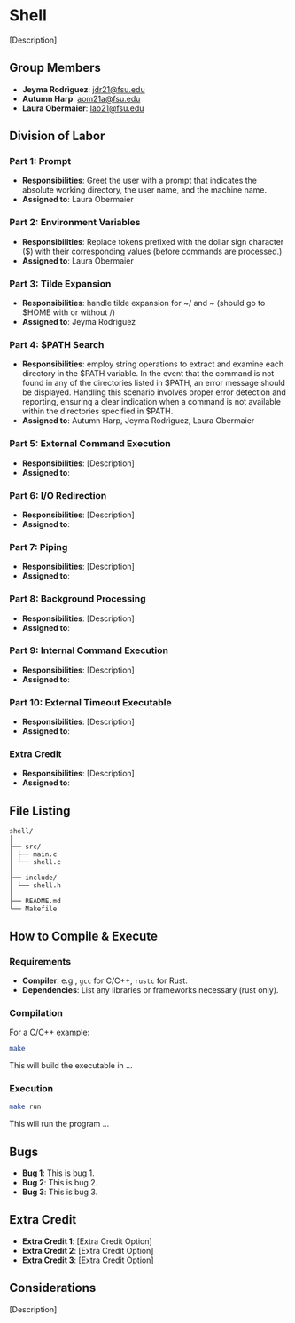 # Shell

[Description]

## Group Members
- **Jeyma Rodrìguez**: jdr21@fsu.edu
- **Autumn Harp**: aom21a@fsu.edu
- **Laura Obermaier**: lao21@fsu.edu
## Division of Labor

### Part 1: Prompt
- **Responsibilities**: Greet the user with a prompt that indicates 
the absolute working directory, the user name, and the machine name.
- **Assigned to**: Laura Obermaier

### Part 2: Environment Variables
- **Responsibilities**: Replace tokens prefixed with the dollar sign 
character ($) with their corresponding values (before commands
are processed.)
- **Assigned to**: Laura Obermaier

### Part 3: Tilde Expansion
- **Responsibilities**: handle tilde expansion for ~/ and ~ 
(should go to $HOME with or without /)
- **Assigned to**: Jeyma Rodrìguez

### Part 4: $PATH Search
- **Responsibilities**: employ string operations to extract and examine
 each directory in the $PATH variable. In the event that the command is 
 not found in any of the directories listed in $PATH, an error message 
 should be displayed. Handling this scenario involves proper error 
 detection and reporting, ensuring a clear indication when a command 
 is not available within the directories specified in $PATH.
- **Assigned to**: Autumn Harp, Jeyma Rodrìguez, Laura Obermaier

### Part 5: External Command Execution
- **Responsibilities**: [Description]
- **Assigned to**: 

### Part 6: I/O Redirection
- **Responsibilities**: [Description]
- **Assigned to**: 

### Part 7: Piping
- **Responsibilities**: [Description]
- **Assigned to**: 

### Part 8: Background Processing
- **Responsibilities**: [Description]
- **Assigned to**: 

### Part 9: Internal Command Execution
- **Responsibilities**: [Description]
- **Assigned to**: 

### Part 10: External Timeout Executable
- **Responsibilities**: [Description]
- **Assigned to**: 

### Extra Credit
- **Responsibilities**: [Description]
- **Assigned to**: 

## File Listing
```
shell/
│
├── src/
│ ├── main.c
│ └── shell.c
│
├── include/
│ └── shell.h
│
├── README.md
└── Makefile
```
## How to Compile & Execute

### Requirements
- **Compiler**: e.g., `gcc` for C/C++, `rustc` for Rust.
- **Dependencies**: List any libraries or frameworks necessary (rust only).

### Compilation
For a C/C++ example:
```bash
make
```
This will build the executable in ...
### Execution
```bash
make run
```
This will run the program ...

## Bugs
- **Bug 1**: This is bug 1.
- **Bug 2**: This is bug 2.
- **Bug 3**: This is bug 3.

## Extra Credit
- **Extra Credit 1**: [Extra Credit Option]
- **Extra Credit 2**: [Extra Credit Option]
- **Extra Credit 3**: [Extra Credit Option]

## Considerations
[Description]
